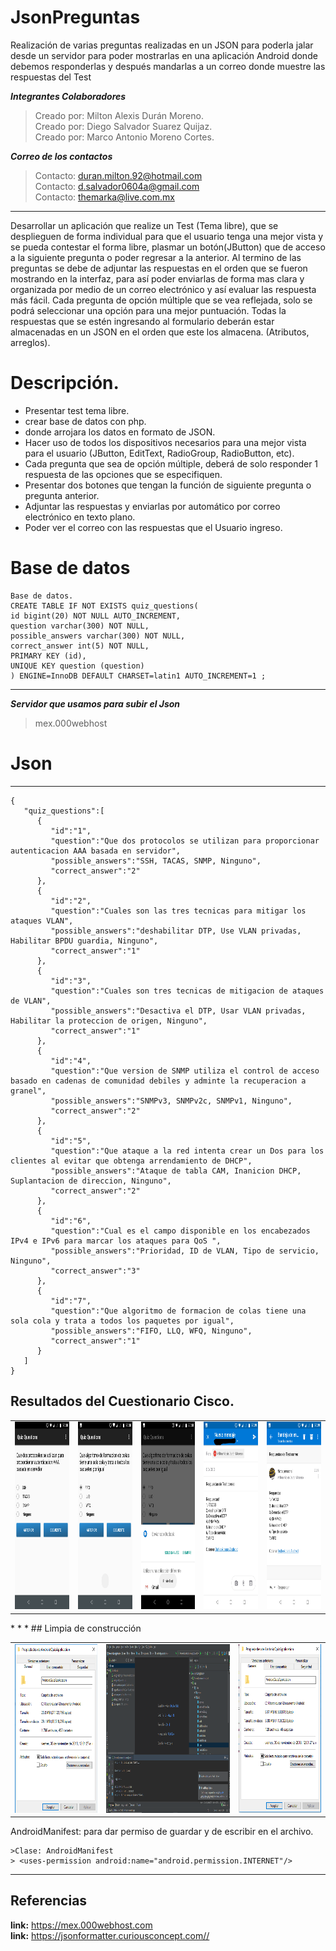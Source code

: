 # JsonPreguntas
Realización de varias preguntas realizadas en un JSON para poderla jalar desde un servidor para poder mostrarlas en una aplicación Android donde debemos responderlas y después mandarlas a un correo donde muestre las respuestas del Test

***Integrantes Colaboradores***
>Creado por: Milton Alexis Durán Moreno.<br />
>Creado por: Diego Salvador Suarez Quijaz.<br />
>Creado por: Marco Antonio Moreno Cortes.<br />

***Correo de los contactos***
>Contacto: duran.milton.92@hotmail.com<br />
>Contacto: d.salvador0604a@gmail.com <br />
>Contacto: themarka@live.com.mx<br />

* * *

Desarrollar un aplicación que realize un Test (Tema libre), que se desplieguen de forma individual para que el usuario tenga una mejor vista y se pueda contestar el forma libre, plasmar un botón(JButton) que de acceso a la siguiente pregunta o poder regresar a la anterior. 
Al termino de las preguntas se debe de adjuntar las respuestas en el orden que se fueron mostrando en la interfaz, para así poder enviarlas de forma mas clara y organizada por medio de un correo electrónico y así evaluar las respuesta más fácil.
Cada pregunta de opción múltiple que se vea reflejada, solo se podrá seleccionar una opción para una mejor puntuación.
Todas la respuestas que se estén ingresando al formulario deberán estar almacenadas en un JSON en el orden que este los almacena. (Atributos, arreglos).

# Descripción.
-	Presentar test tema libre.
-  crear base de datos con php.
-  donde arrojara los datos en formato de JSON.
-	Hacer uso de todos los dispositivos necesarios para una mejor vista para el usuario (JButton, EditText, RadioGroup, RadioButton, etc).
-	Cada pregunta que sea de opción múltiple, deberá de solo responder 1 respuesta de las opciones que se especifiquen.
-	Presentar dos botones que tengan la función de siguiente pregunta o pregunta anterior.
-	Adjuntar las respuestas y enviarlas por automático por correo electrónico en texto plano.
-	Poder ver el correo con las respuestas que el Usuario ingreso.

# Base de datos
```
Base de datos.
CREATE TABLE IF NOT EXISTS quiz_questions(
id bigint(20) NOT NULL AUTO_INCREMENT,
question varchar(300) NOT NULL,
possible_answers varchar(300) NOT NULL,
correct_answer int(5) NOT NULL,
PRIMARY KEY (id),
UNIQUE KEY question (question)
) ENGINE=InnoDB DEFAULT CHARSET=latin1 AUTO_INCREMENT=1 ;
```
* * *
***Servidor que usamos para subir el Json***
> mex.000webhost

# Json
-----
```
{
   "quiz_questions":[
      {
         "id":"1",
         "question":"Que dos protocolos se utilizan para proporcionar autenticacion AAA basada en servidor",
         "possible_answers":"SSH, TACAS, SNMP, Ninguno",
         "correct_answer":"2"
      },
      {
         "id":"2",
         "question":"Cuales son las tres tecnicas para mitigar los ataques VLAN",
         "possible_answers":"deshabilitar DTP, Use VLAN privadas, Habilitar BPDU guardia, Ninguno",
         "correct_answer":"1"
      },
      {
         "id":"3",
         "question":"Cuales son tres tecnicas de mitigacion de ataques de VLAN",
         "possible_answers":"Desactiva el DTP, Usar VLAN privadas, Habilitar la proteccion de origen, Ninguno",
         "correct_answer":"1"
      },
      {
         "id":"4",
         "question":"Que version de SNMP utiliza el control de acceso basado en cadenas de comunidad debiles y adminte la recuperacion a granel",
         "possible_answers":"SNMPv3, SNMPv2c, SNMPv1, Ninguno",
         "correct_answer":"2"
      },
      {
         "id":"5",
         "question":"Que ataque a la red intenta crear un Dos para los clientes al evitar que obtenga arrendamiento de DHCP",
         "possible_answers":"Ataque de tabla CAM, Inanicion DHCP, Suplantacion de direccion, Ninguno",
         "correct_answer":"2"
      },
      {
         "id":"6",
         "question":"Cual es el campo disponible en los encabezados IPv4 e IPv6 para marcar los ataques para QoS ",
         "possible_answers":"Prioridad, ID de VLAN, Tipo de servicio, Ninguno",
         "correct_answer":"3"
      },
      {
         "id":"7",
         "question":"Que algoritmo de formacion de colas tiene una sola cola y trata a todos los paquetes por igual",
         "possible_answers":"FIFO, LLQ, WFQ, Ninguno",
         "correct_answer":"1"
      }
   ]
}
```
## Resultados del Cuestionario Cisco.
<table>
<tr>
<td><img src= https://github.com/MiltonDM/JsonPreguntas/blob/master/Resultado/Screenshot_1.png width="200" height="300"></td>
<td><img src= https://github.com/MiltonDM/JsonPreguntas/blob/master/Resultado/Screenshot_2.png width="200" height="300"></td>
<td><img src= https://github.com/MiltonDM/JsonPreguntas/blob/master/Resultado/Screenshot_3.png width="200" height="300"></td>
<td><img src= https://github.com/MiltonDM/JsonPreguntas/blob/master/Resultado/Screenshot_4.jpg width="200" height="300"></td>
<td><img src= https://github.com/MiltonDM/JsonPreguntas/blob/master/Resultado/Screenshot_5.png width="200" height="300"></td>
</tr>
</table>
* * *
## Limpia de construcción
<table>
<tr>
<td><img src=https://github.com/MiltonDM/JsonPreguntas/blob/master/Clear/Sin_Limpiar.png width="225" height="270"></td>
<td><img src=https://github.com/MiltonDM/JsonPreguntas/blob/master/Clear/Captura%20de%20pantalla%20(189).png width="335" height="270"></td>
<td><img src=https://github.com/MiltonDM/JsonPreguntas/blob/master/Clear/Clear.png width="225" height="270"></td>
   
 
</tr>
</table>

AndroidManifest: para dar permiso de guardar y de escribir en el archivo.

    >Clase: AndroidManifest
    > <uses-permission android:name="android.permission.INTERNET"/>


* * *
## Referencias
**link:** https://mex.000webhost.com <br />
**link:** https://jsonformatter.curiousconcept.com//<br />
